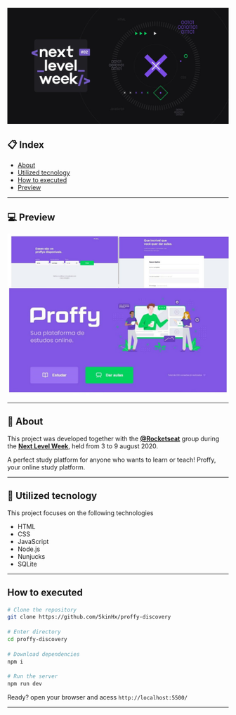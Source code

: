 <p align="center">
<img src="public/images/repository/title-readme.png">
</p>

## :clipboard: Index

- [About](#-About)
- [Utilized tecnology](#-Utilized-tecnology)
- [How to executed](#-How-to-executed)
- [Preview](#-Preview)

---

## :computer: Preview

<p align="center">
    <img src="public/images/repository/screenshot/page.png" width="700">
</p>

---

## :book: About

This project was developed together with the **[@Rocketseat](https://github.com/Rocketseat)** group during the **[Next Level Week](https://nextlevelweek.com/)**, held from 3 to 9 august 2020.

A perfect study platform for anyone who wants to learn or teach! Proffy, your online study platform.

---

## :rocket: Utilized tecnology

This project focuses on the following technologies

- HTML
- CSS
- JavaScript
- Node.js
- Nunjucks
- SQLite

---

## How to executed

```bash
# Clone the repository
git clone https://github.com/SkinHx/proffy-discovery

# Enter directory
cd proffy-discovery

# Download dependencies
npm i

# Run the server
npm run dev
```
Ready? open your browser and acess `http://localhost:5500/`

---


